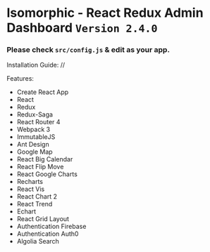 # Isomorphic - React Redux Admin Dashboard `Version 2.4.0`

### Please check `src/config.js` & edit as your app.

Installation Guide:
//

Features:

- Create React App
- React
- Redux
- Redux-Saga
- React Router 4
- Webpack 3
- ImmutableJS
- Ant Design
- Google Map
- React Big Calendar
- React Flip Move
- React Google Charts
- Recharts
- React Vis
- React Chart 2
- React Trend
- Echart
- React Grid Layout
- Authentication Firebase
- Authentication Auth0
- Algolia Search
